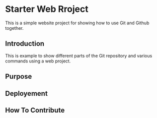 # Starter Web Rroject

This is a simple website project for showing how to use Git and Github together.

## Introduction

This is example to show different parts of the Git repository and various commands using a web project.

## Purpose

## Deployement

## How To Contribute
